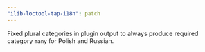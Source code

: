 ```yaml
---
"ilib-loctool-tap-i18n": patch
---
```


Fixed plural categories in plugin output to always produce required category `many` for Polish and Russian.
